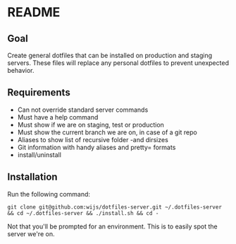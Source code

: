 # README

## Goal

Create general dotfiles that can be installed on production and staging servers.
These files will replace any personal dotfiles to prevent unexpected behavior.

## Requirements

- Can not override standard server commands
- Must have a help command
- Must show if we are on staging, test or production
- Must show the current branch we are on, in case of a git repo
- Aliases to show list of recursive folder -and dirsizes
- Git information with handy aliases and pretty= formats
- install/uninstall

## Installation

Run the following command:

	git clone git@github.com:wijs/dotfiles-server.git ~/.dotfiles-server && cd ~/.dotfiles-server && ./install.sh && cd -

Not that you'll be prompted for an environment. This is to easily spot the server we're on.
